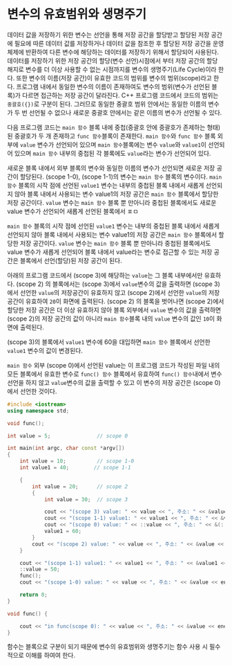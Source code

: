 # 변수의 유효범위와 생명주기

데이터 값을 저장하기 위한 변수는 선언을 통해 저장 공간을 할당받고 할당된 저장 공간에 필요에 따른 데이터 값를 저장하거나 데이터 값을 참조한 후 할당된 저장 공간을 운영체제에 반환하여
다른 변수에 해당하는 데이터를 저장하기 위해서 할당되어 사용된다. 
데이터를 저장하기 위한 저장 공간의 할당(변수 선언)시점에서 부터 저장 공간의 할당 해지로 변수를 더 이상 사용할 수 없는 시점까지를 변수의 생명주기(Life Cycle)이라 한다.
또한 변수의 이름(저장 공간)이 유효한 코드의 범위를 변수의 범위(scope)라고 한다. 
프로그램 내에서 동일한 변수의 이름이 존재하여도 변수의 범위(변수가 선언된 블록)가 다르면 접근하는 저장 공간이 달라진다.
C++ 프로그램 코드에서 코드의 범위는 ```중괄호({})```로 구분이 된다. 그러므로 동일한 중괄호 범위 안에서는 동일한 이름의 변수가 두 번 선언될 수 없으나 새로운 중괄호 안에서는 같은 이름의 변수가 선언될 수 있다. 

다음 프로그램 코드는 ```main 함수``` 블록 내에 중첩(중괄호 안에 중괄호가 존제하는 형태)된 중괄호가 두 개 존재하고 ```func 함수```블록이 존재한다. 
```main 함수```와 ```func 함수``` 블록 외부에 ```value``` 변수가 선언되어 있으며 ```main 함수```블록에는 변수 ```value```와 ```value1```이 선언되어 있으며 
```main 함수``` 내부의 중첩된 각 블록에도 ```value```라는 변수가 선언되어 있다.

새로운 블록 내에서 외부 블록의 변수와 동일한 이름의 변수가 선언되면 새로운 저장 공간이 할당된다. 
(scope 1-0), (scope 1-1)의 변수는 ```main 함수``` 블록의 변수이다. 
```main 함수``` 블록의 시작 점에  선언된 ```value1``` 변수는 내부의 중첩된 블록 내에서 새롭게 선언되지 않아 블록 내에서 사용되는 변수 value1의 저장 공간은 ```main 함수``` 블록에서 할당한 저장 공간이다. ```value``` 변수는 ```main 함수``` 블록 뿐 만아니라 중첩된 블록에서도 새로운 value 변수가 선언되어 새롭게 선언된 블록에서 ㅍㅁ

```main 함수``` 블록의 시작 점에  선언된 ```value1``` 변수는 내부의 중첩된 블록 내에서 새롭게 선언되지 않아 블록 내에서 사용되는 변수 value1의 저장 공간은 ```main 함수``` 블록에서 할당한 저장 공간이다. ```value``` 변수는 ```main 함수``` 블록 뿐 만아니라 중첩된 블록에서도 value 변수가 새롭게 선언되어 블록 내에서 value라는 변수로 접근할 수 있는 저장 공간은 블록에서 선언(할당)된 저장 공간이 된다. 

아래의 프로그램 코드에서 (scope 3)에 해당하는 ```value```는 그 블록 내부에서만 유효하다. 
(scope 2) 의 블록에서는 (scope 3)에서 ```value```변수의 값을 출력하면 (scope 3)에서 선언한 ```value```의 저장공간이 유효하지 않고 (scope 2)에서 선언한 ```value```의 저장 공간이 유효하여 
```20```이 화면에 출력된다. 
(scope 2) 의 블록을 벗어나면 (scope 2)에서 할당한 저장 공간은 더 이상 유효하지 않아 블록 외부에서 ```value``` 변수의 값을 출력하면 (scope 2)의 저장 공간의 값이 아니라 ```main 함수```블록 내의 
```value``` 변수의 값인 ```10```이 화면에 출력된다. 

(scope 3)의 블록에서 ```value1``` 변수에 60을 대입하면 ```main 함수``` 블록에서 선언한 ```value1``` 변수의 값이 변경된다. 

```main 함수``` 외부 (scope 0)에서 선언된 value는 이 프로그램 코드가 작성된 파일 내의 모든 블록에서 유효한 변수로 ```func() 함수```  블록에서 유효하여 ```func() 함수```내에서 변수 선언을 하지 않고
```value```변수의 값을 출력할 수 있고 이 변수의 저장 공간은 (scope 0)에서 선언한 것이다. 

```c++
#include <iostream>
using namespace std;

void func();

int value = 5;               // scope 0

int main(int argc, char const *argv[])
{
	int value = 10;  		 // scope 1-0
	int value1 = 40;  		// scope 1-1

	{
		int value = 20;  	 // scope 2	
		{ 
			int value = 30;  // scope 3

			cout << "(scope 3) value: " << value << ", 주소: " << &value << endl;
			cout << "(scope 1-1) value1: " << value1 << ", 주소: " << &value1 << endl;
			cout << "(scope 0) value: " << ::value << ", 주소: " << &(::value) << endl;
			value1 = 60;
		}
		cout << "(scope 2) value: " << value << ", 주소: " << &value << endl;
	}

	cout << "(scope 1-1) value1: " << value1 << ", 주소: " << &value1 << endl;
	::value = 50; 
	func();
	cout << "(scope 1-0) value: " << value << ", 주소: " << &value << endl;

	return 0;
}

void func() {

	cout << "in func(scope 0): " << value << ", 주소: " << &value << endl;
}
```

함수는 블록으로 구분이 되기 때문에 변수의 유효범위와 생명주기는 함수 사용 시 필수적으로 이해를 하여여 한다. 

